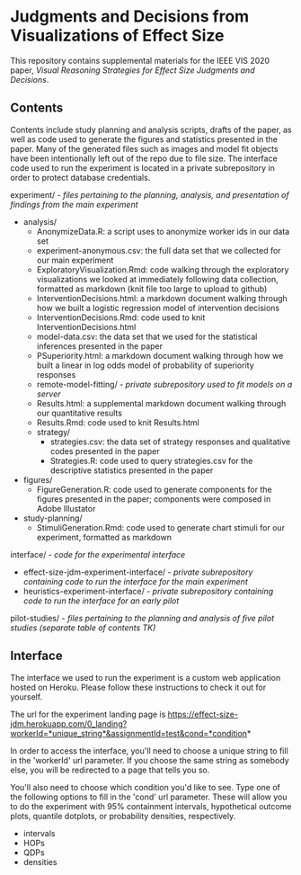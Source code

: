 # Judgments and Decisions from Visualizations of Effect Size

This repository contains supplemental materials for the IEEE VIS 2020 paper, _Visual Reasoning Strategies for Effect Size Judgments and Decisions_.

## Contents

Contents include study planning and analysis scripts, drafts of the paper, as well as code used to generate the figures and statistics presented in the paper. Many of the generated files such as images and model fit objects have been intentionally left out of the repo due to file size. The interface code used to run the experiment is located in a private subrepository in order to protect database credentials.

experiment/ - _files pertaining to the planning, analysis, and presentation of findings from the main experiment_
- analysis/
    * AnonymizeData.R: a script uses to anonymize worker ids in our data set
    * experiment-anonymous.csv: the full data set that we collected for our main experiment
    * ExploratoryVisualization.Rmd: code walking through the exploratory visualizations we looked at immediately following data collection, formatted as markdown (knit file too large to upload to github)
    * InterventionDecisions.html: a markdown document walking through how we built a logistic regression model of intervention decisions
    * InterventionDecisions.Rmd: code used to knit InterventionDecisions.html
    * model-data.csv: the data set that we used for the statistical inferences presented in the paper
    * PSuperiority.html: a markdown document walking through how we built a linear in log odds model of probability of superiority responses
    * remote-model-fitting/ - _private subrepository used to fit models on a server_
    * Results.html: a supplemental markdown document walking through our quantitative results
    * Results.Rmd: code used to knit Results.html
    * strategy/
        - strategies.csv: the data set of strategy responses and qualitative codes presented in the paper
        - Strategies.R: code used to query strategies.csv for the descriptive statistics presented in the paper
- figures/
    * FigureGeneration.R: code used to generate components for the figures presented in the paper; components were composed in Adobe Illustator
- study-planning/
    * StimuliGeneration.Rmd: code used to generate chart stimuli for our experiment, formatted as markdown

interface/ - _code for the experimental interface_
- effect-size-jdm-experiment-interface/ - _private subrepository containing code to run the interface for the main experiment_
- heuristics-experiment-interface/ - _private subrepository containing code to run the interface for an early pilot_

pilot-studies/ - _files pertaining to the planning and analysis of five pilot studies (separate table of contents TK)_ 

## Interface

The interface we used to run the experiment is a custom web application hosted on Heroku. Please follow these instructions to check it out for yourself.

The url for the experiment landing page is https://effect-size-jdm.herokuapp.com/0_landing?workerId=*unique_string*&assignmentId=test&cond=*condition*

In order to access the interface, you'll need to choose a unique string to fill in the 'workerId' url parameter. If you choose the same string as somebody else, you will be redirected to a page that tells you so.

You'll also need to choose which condition you'd like to see. Type one of the following options to fill in the 'cond' url parameter. These will allow you to do the experiment with 95% containment intervals, hypothetical outcome plots, quantile dotplots, or probability densities, respectively.

- intervals
- HOPs
- QDPs
- densities
